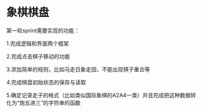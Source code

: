 象棋棋盘
============
第一轮sprint需要实现的功能：

1.完成逻辑和界面两个框架

2.完成点击棋子移动的功能

3.添加简单的规则，比如马走日象走田，不能出现棋子重合等

4.完成棋盘初始状态的保存与读取

5.确定记录走子的格式（比如类似国际象棋的A2A4一类）并且完成把这种数据转化为“炮五进三”的字符串的函数
